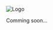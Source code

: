 ![Logo](https://cdn.discordapp.com/attachments/863478988865142784/963494016597520474/BIG_BANNER_SMW.png)

Comming soon...
